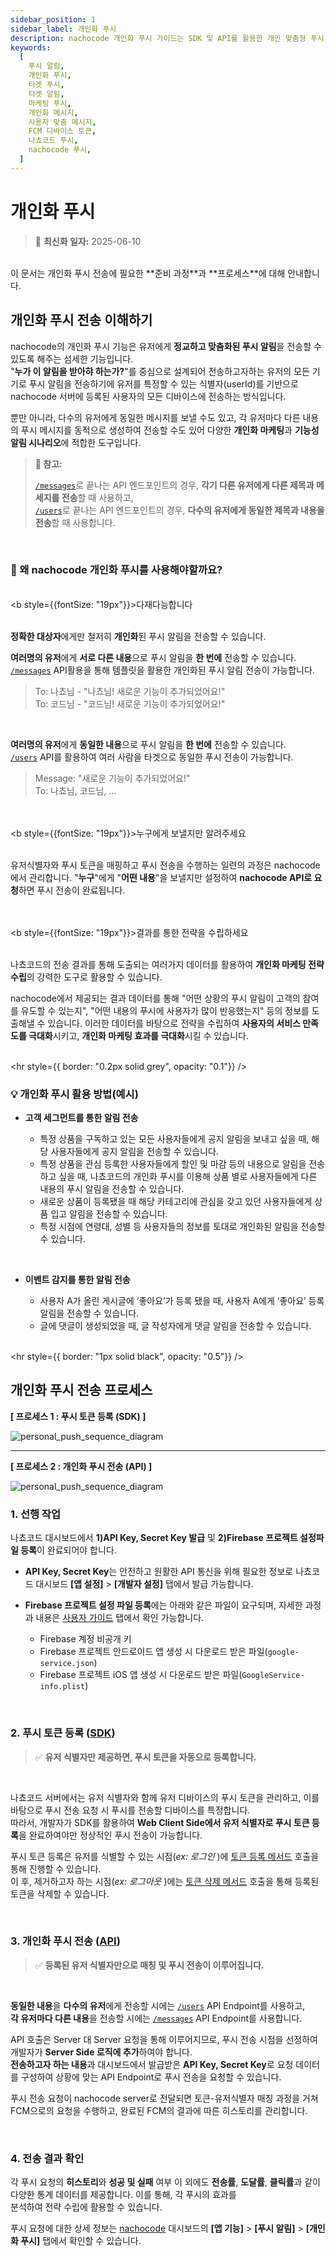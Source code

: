 ```yaml
---
sidebar_position: 1
sidebar_label: 개인화 푸시
description: nachocode 개인화 푸시 가이드는 SDK 및 API를 활용한 개인 맞춤형 푸시 알림 전송 방법을 안내합니다. FCM 디바이스 토큰 등록부터 전송, 결과 분석까지 쉽고 효율적으로 관리할 수 있습니다.
keywords:
  [
    푸시 알림,
    개인화 푸시,
    타겟 푸시,
    타겟 알림,
    마케팅 푸시,
    개인화 메시지,
    사용자 맞춤 메시지,
    FCM 디바이스 토큰,
    나쵸코드 푸시,
    nachocode 푸시,
  ]
---
```


# 개인화 푸시

> 🔔 **최신화 일자:** 2025-06-10

<!-- 2025-03-27 최초 생성 -->
<!-- 2025-06-04 토픽 푸시 추가로 인한 '개인화푸시'-> '푸시알림'탭으로 병합 -->

<br/>
이 문서는 개인화 푸시 전송에 필요한 **준비 과정**과 **프로세스**에 대해 안내합니다.
<br/>

## **개인화 푸시 전송 이해하기**

nachocode의 개인화 푸시 기능은 유저에게 **정교하고 맞춤화된 푸시 알림**을 전송할 수 있도록 해주는 섬세한 기능입니다.  
"**누가 이 알림을 받아햐 하는가?**"를 중심으로 설계되어 전송하고자하는 유저의 모든 기기로 푸시 알림을 전송하기에
유저를 특정할 수 있는 식별자(userId)를 기반으로 nachocode 서버에 등록된 사용자의 모든 디바이스에 전송하는 방식입니다.

뿐만 아니라, 다수의 유저에게 동일한 메시지를 보낼 수도 있고, 각 유저마다 다른 내용의 푸시 메시지를 동적으로 생성하여 전송할 수도 있어 다양한 **개인화 마케팅**과 **기능성 알림 시나리오**에 적합한 도구입니다.

> **📢 참고:**
>
> [`/messages`](../../api/push/v2/endpoints#post-apipushv2messages)로 끝나는 API 엔드포인트의 경우, **각기 다른 유저에게 다른 제목과 메세지를 전송**할 때 사용하고,  
> [`/users`](../../api/push/v2/endpoints#post-apipushv2users)로 끝나는 API 엔드포인트의 경우, **다수의 유저에게 동일한 제목과 내용을 전송**할 때 사용합니다.

<br/>

### 🧐 왜 nachocode 개인화 푸시를 사용해야할까요?

<br/><b style={{fontSize: "19px"}}>다재다능합니다</b><br/><br/>

**정확한 대상자**에게만 철저히 **개인화**된 푸시 알림을 전송할 수 있습니다.

**여러명의 유저**에게 **서로 다른 내용**으로 푸시 알림을 **한 번에** 전송할 수 있습니다.  
[`/messages`](../../api/push/v2/endpoints#post-apipushv2messages) API활용을 통해 템플릿을 활용한 개인화된 푸시 알림 전송이 가능합니다.

> To: 나쵸님 - "나쵸님! 새로운 기능이 추가되었어요!"  
> To: 코드님 - "코드님! 새로운 기능이 추가되었어요!"

<br/>

**여러명의 유저**에게 **동일한 내용**으로 푸시 알림을 **한 번에** 전송할 수 있습니다.  
[`/users`](../../api/push/v2/endpoints#post-apipushv2users) API를 활용하여 여러 사람을 타겟으로 동일한 푸시 전송이 가능합니다.

> Message: "새로운 기능이 추가되었어요!"  
> To: 나쵸님, 코드님, ...

<br/><br/><b style={{fontSize: "19px"}}>누구에게 보낼지만 알려주세요</b><br/><br/>

유저식별자와 푸시 토큰을 매핑하고 푸시 전송을 수행하는 일련의 과정은 nachocode에서 관리합니다. "**누구**"에게 "**어떤 내용**"을 보낼지만 설정하여 **nachocode API로 요청**하면 푸시 전송이 완료됩니다.

<br/><br/><b style={{fontSize: "19px"}}>결과를 통한 전략을 수립하세요</b><br/><br/>

나쵸코드의 전송 결과를 통해 도출되는 여러가지 데이터를 활용하여 **개인화 마케팅 전략 수립**의 강력한 도구로 활용할 수 있습니다.

nachocode에서 제공되는 결과 데이터를 통해 "어떤 상황의 푸시 알림이 고객의 참여를 유도할 수 있는지", "어떤 내용의 푸시에 사용자가 많이 반응했는지" 등의 정보를 도출해낼 수 있습니다. 이러한 데이터를 바탕으로 전략을 수립하여 **사용자의 서비스 만족도를 극대화**시키고, **개인화 마케팅 효과를 극대화**시킬 수 있습니다.

<br/><hr style={{ border: "0.2px solid grey", opacity: "0.1"}} /><br/>

### 💡 개인화 푸시 활용 방법(예시)

- **고객 세그먼트를 통한 알림 전송**

  - 특정 상품을 구독하고 있는 모든 사용자들에게 공지 알림을 보내고 싶을 때, 해당 사용자들에게 공지 알림을 전송할 수 있습니다.
  - 특정 상품을 관심 등록한 사용자들에게 할인 및 마감 등의 내용으로 알림을 전송하고 싶을 때, 나쵸코드의 개인화 푸시를 이용해 상품 별로 사용자들에게 다른 내용의 푸시 알림을 전송할 수 있습니다.
  - 새로운 상품이 등록됐을 때 해당 카테고리에 관심을 갖고 있던 사용자들에게 상품 입고 알림을 전송할 수 있습니다.
  - 특정 시점에 연령대, 성별 등 사용자들의 정보를 토대로 개인화된 알림을 전송할 수 있습니다.

<br/>

- **이벤트 감지를 통한 알림 전송**

  - 사용자 A가 올린 게시글에 ‘좋아요’가 등록 됐을 때, 사용자 A에게 ‘좋아요’ 등록 알림을 전송할 수 있습니다.
  - 글에 댓글이 생성되었을 때, 글 작성자에게 댓글 알림을 전송할 수 있습니다.

<br/><hr style={{ border: "1px solid black", opacity: "0.5"}} /><br/>

## **개인화 푸시 전송 프로세스**

**[ 프로세스 1 : 푸시 토큰 등록 (SDK) ]**

![personal_push_sequence_diagram](../../../static/img/developer/nachocode_personal_push_sequence_diagram_1.png)

<hr style={{border: "1px dashed #8E8C8C", opacity: "0.2"}}/>

**[ 프로세스 2 : 개인화 푸시 전송 (API) ]**

![personal_push_sequence_diagram](../../../static/img/developer/nachocode_personal_push_sequence_diagram_2.png)

### 1. 선행 작업

나쵸코드 대시보드에서 **1)API Key, Secret Key 발급** 및 **2)Firebase 프로젝트 설정파일 등록**이 완료되어야 합니다.

- **API Key, Secret Key**는 안전하고 원활한 API 통신을 위해 필요한 정보로 나쵸코드 대시보드 **[앱 설정]** > **[개발자 설정]** 탭에서 발급 가능합니다.
- **Firebase 프로젝트 설정 파일 등록**에는 아래와 같은 파일이 요구되며, 자세한 과정과 내용은 [사용자 가이드](https://docs.nachocode.io/ko/articles/%ED%91%B8%EC%8B%9C-%EC%95%8C%EB%A6%BC%EA%B0%9C%EC%9D%B8%ED%99%94-0eb97bdb) 탭에서 확인 가능합니다.

  - Firebase 계정 비공개 키
  - Firebase 프로젝트 안드로이드 앱 생성 시 다운로드 받은 파일(`google-service.json`)
  - Firebase 프로젝트 iOS 앱 생성 시 다운로드 받은 파일(`GoogleService-info.plist`)

<br/>

### 2. 푸시 토큰 등록 ([SDK](../../sdk/namespaces/push#registerpushtokenuserid-string-promiseany))

> :white_check_mark: **유저 식별자만 제공하면, 푸시 토큰을 자동으로 등록합니다.**

<br/>

나쵸코드 서버에서는 유저 식별자와 함께 유저 디바이스의 푸시 토큰을 관리하고, 이를 바탕으로 푸시 전송 요청 시 푸시를 전송할 디바이스를 특정합니다.  
따라서, 개발자가 SDK를 활용하여 **Web Client Side에서 유저 식별자로 푸시 토큰 등록**을 완료하여야만 정상적인 푸시 전송이 가능합니다.

푸시 토큰 등록은 유저를 식별할 수 있는 시점(_ex: 로그인_ )에 [토큰 등록 메서드](../../sdk/namespaces/push#registerpushtokenuserid-string-promiseany) 호출을 통해 진행할 수 있습니다.  
이 후, 제거하고자 하는 시점(_ex: 로그아웃_ )에는 [토큰 삭제 메서드](../../sdk/namespaces/push#deletepushtokenuserid-string-promiseany) 호출을 통해 등록된 토큰을 삭제할 수 있습니다.

<br/>

### 3. 개인화 푸시 전송 ([API](../../api/push/v2/endpoints))

> :white_check_mark: **등록된 유저 식별자만으로 매칭 및 푸시 전송이 이루어집니다.**

<br/>

**동일한 내용**을 **다수의 유저**에게 전송할 시에는 [`/users`](../../api/push/v2/endpoints#post-apipushv2users) API Endpoint를 사용하고,  
**각 유저마다 다른 내용**을 전송할 시에는 [`/messages`](../../api/push/v2/endpoints#post-apipushv2messages) API Endpoint를 사용합니다.

API 호출은 Server 대 Server 요청을 통해 이루어지므로, 푸시 전송 시점을 선정하여 개발자가 **Server Side 로직에 추가**하여야 합니다.  
**전송하고자 하는 내용**과 대시보드에서 발급받은 **API Key, Secret Key**로 요청 데이터를 구성하여 상황에 맞는 API Endpoint로 푸시 전송을 요청할 수 있습니다.

푸시 전송 요청이 nachocode server로 전달되면 토큰-유저식별자 매칭 과정을 거쳐 FCM으로의 요청을 수행하고, 완료된 FCM의 결과에 따른 히스토리를 관리합니다.

<br/>

### 4. 전송 결과 확인

각 푸시 요청의 **히스토리**와 **성공 및 실패** 여부 이 외에도 **전송률**, **도달률**, **클릭률**과 같이 다양한 통계 데이터를 제공합니다. 이를 통해, 각 푸시의 효과를  
분석하여 전략 수립에 활용할 수 있습니다.

푸시 요청에 대한 상세 정보는 [nachocode](https://nachocode.io/?utm_source=docs&utm_medium=documentation&utm_campaign=devguide) 대시보드의 **[앱 기능]** > **[푸시 알림]** > **[개인화 푸시]** 탭에서 확인할 수 있습니다.
